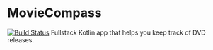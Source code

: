 # MovieCompass
[![Build Status](https://travis-ci.org/saied89/MovieCompass.svg?branch=master)](https://travis-ci.org/saied89/MovieCompass)
Fullstack Kotlin app that helps you keep track of DVD releases.
